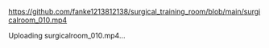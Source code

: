 https://github.com/fanke1213812138/surgical_training_room/blob/main/surgicalroom_010.mp4


Uploading surgicalroom_010.mp4…

